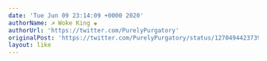 ```yaml
---
date: 'Tue Jun 09 23:14:09 +0000 2020'
authorName: ☭ Woke King ♚
authorUrl: 'https://twitter.com/PurelyPurgatory'
originalPost: 'https://twitter.com/PurelyPurgatory/status/1270494423739240450'
layout: like
---
```

